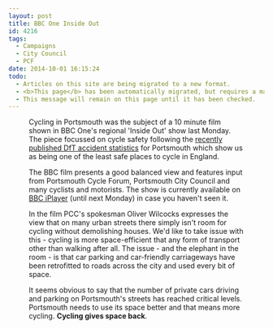 ```yaml
---
layout: post
title: BBC One Inside Out
id: 4216
tags:
  - Campaigns
  - City Council
  - PCF
date: 2014-10-01 16:15:24
todo:
  - Articles on this site are being migrated to a new format.
  - <b>This page</b> has been automatically migrated, but requires a manual check-&amp;-tune to ensure the format and links all work as expected.
  - This message will remain on this page until it has been checked.
---
```


<figure id="attachment_4217" align="alignright" width="300"][![Cycling in Portsmouth](http://www.pompeybug.co.uk/wp-content/uploads/2014/10/insideout-300x191.png)](http://www.pompeybug.co.uk/wp-content/uploads/2014/10/insideout.png) Cycling in Portsmouth</figure>

Cycling in Portsmouth was the subject of a 10 minute film shown in BBC One's regional 'Inside Out' show last Monday. The piece focussed on cycle safety following the [recently published DfT accident statistics](http://www.pompeybug.co.uk/2014/09/portsmouths-cyclist-accident-rate-increases-by-9/ "Portsmouth’s Cyclist Accident Rate Increases by 9%") for Portsmouth which show us as being one of the least safe places to cycle in England.

The BBC film presents a good balanced view and features input from Portsmouth Cycle Forum, Portsmouth City Council and many cyclists and motorists. The show is currently available on [BBC iPlayer](http://www.bbc.co.uk/programmes/b04hv5rh "BB Inside Out") (until next Monday) in case you haven't seen it.

In the film PCC's spokesman Oliver Wilcocks expresses the view that on many urban streets there simply isn't room for cycling without demolishing houses. We'd like to take issue with this - cycling is more space-efficient that any form of transport other than walking after all. The issue - and the elephant in the room - is that car parking and car-friendly carriageways have been retrofitted to roads across the city and used every bit of space.

It seems obvious to say that the number of private cars driving and parking on Portsmouth's streets has reached critical levels. Portsmouth needs to use its space better and that means more cycling. **Cycling gives space back**.